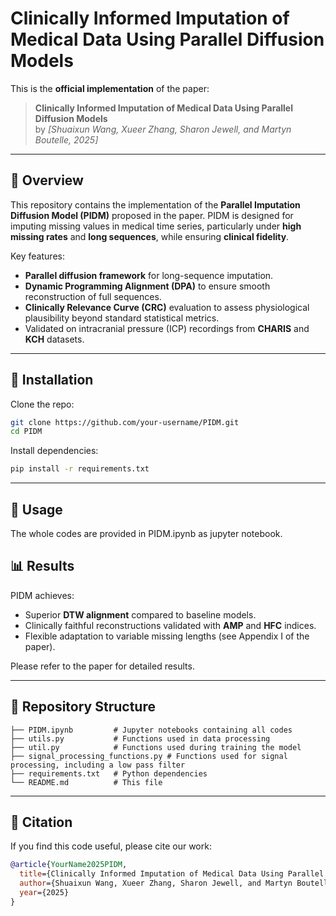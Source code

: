 # Clinically Informed Imputation of Medical Data Using Parallel Diffusion Models  

This is the **official implementation** of the paper:  

> **Clinically Informed Imputation of Medical Data Using Parallel Diffusion Models**  
> by *[Shuaixun Wang, Xueer Zhang, Sharon Jewell, and Martyn Boutelle, 2025]*  

---

## 📌 Overview  
This repository contains the implementation of the **Parallel Imputation Diffusion Model (PIDM)** proposed in the paper. PIDM is designed for imputing missing values in medical time series, particularly under **high missing rates** and **long sequences**, while ensuring **clinical fidelity**.  

Key features:  
- **Parallel diffusion framework** for long-sequence imputation.  
- **Dynamic Programming Alignment (DPA)** to ensure smooth reconstruction of full sequences.  
- **Clinically Relevance Curve (CRC)** evaluation to assess physiological plausibility beyond standard statistical metrics.  
- Validated on intracranial pressure (ICP) recordings from **CHARIS** and **KCH** datasets.  

---

## 🔧 Installation  

Clone the repo:  
```bash
git clone https://github.com/your-username/PIDM.git
cd PIDM
```

Install dependencies:  
```bash
pip install -r requirements.txt
```

---

## 🚀 Usage  

The whole codes are provided in PIDM.ipynb as jupyter notebook.

## 📊 Results  
PIDM achieves:  
- Superior **DTW alignment** compared to baseline models.  
- Clinically faithful reconstructions validated with **AMP** and **HFC** indices.  
- Flexible adaptation to variable missing lengths (see Appendix I of the paper).  

Please refer to the paper for detailed results.  

---

## 📂 Repository Structure  
```
├── PIDM.ipynb         # Jupyter notebooks containing all codes
├── utils.py           # Functions used in data processing
├── util.py            # Functions used during training the model
├── signal_processing_functions.py # Functions used for signal processing, including a low pass filter
├── requirements.txt   # Python dependencies
└── README.md          # This file
```

---

## 📜 Citation  
If you find this code useful, please cite our work:  

```bibtex
@article{YourName2025PIDM,
  title={Clinically Informed Imputation of Medical Data Using Parallel Diffusion Models},
  author={Shuaixun Wang, Xueer Zhang, Sharon Jewell, and Martyn Boutelle},
  year={2025}
}
```
